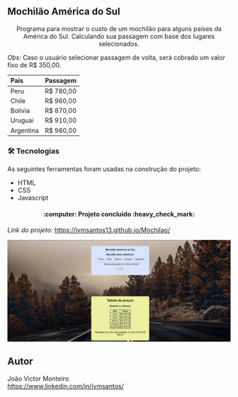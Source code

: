 ## Mochilão América do Sul

<p align="center">Programa para mostrar o custo de um mochilão para alguns países da América do Sul. Calculando sua passagem com base dos lugares selecionados.</p>

*Obs:* Caso o usuário selecionar passagem de volta, será cobrado um valor fixo de R$ 350,00.

País | Passagem
:--------- | :------:
Peru |R$ 780,00
Chile |R$ 960,00
Bolivia |R$ 870,00
Uruguai |R$ 910,00
Argentina |R$ 980,00

### 🛠 Tecnologias

As seguintes ferramentas foram usadas na construção do projeto:

- HTML
- CSS
- Javascript

<h4 align="center"> 
	:computer: Projeto concluído :heavy_check_mark:
</h4>

*Link do projeto:* https://jvmsantos13.github.io/Mochilao/

![](img/gifanimado.gif)

## Autor
João Victor Monteiro <br />
https://www.linkedin.com/in/jvmsantos/
